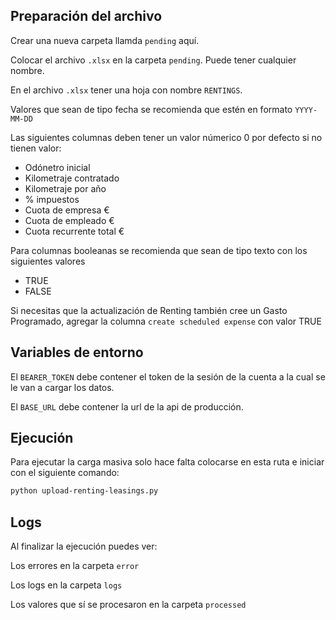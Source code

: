 ## Preparación del archivo

Crear una nueva carpeta llamda `pending` aquí.

Colocar el archivo `.xlsx` en la carpeta `pending`. Puede tener cualquier nombre.

En el archivo `.xlsx` tener una hoja con nombre `RENTINGS`.

Valores que sean de tipo fecha se recomienda que estén en formato `YYYY-MM-DD`

Las siguientes columnas deben tener un valor númerico 0 por defecto si no tienen valor:
- Odónetro inicial
- Kilometraje contratado
- Kilometraje por año
- % impuestos
- Cuota de empresa €
- Cuota de empleado €
- Cuota recurrente total €

Para columnas booleanas se recomienda que sean de tipo texto con los siguientes valores
- TRUE
- FALSE

Si necesitas que la actualización de Renting también cree un Gasto Programado, agregar la columna `create scheduled expense` con valor TRUE

## Variables de entorno

El `BEARER_TOKEN` debe contener el token de la sesión de la cuenta a la cual se le van a cargar los datos.

El `BASE_URL` debe contener la url de la api de producción.

## Ejecución

Para ejecutar la carga masiva solo hace falta colocarse en esta ruta e iniciar con el siguiente comando:

```bash
python upload-renting-leasings.py
```

## Logs

Al finalizar la ejecución puedes ver:

Los errores en la carpeta `error`

Los logs en la carpeta `logs`

Los valores que sí se procesaron en la carpeta `processed`
